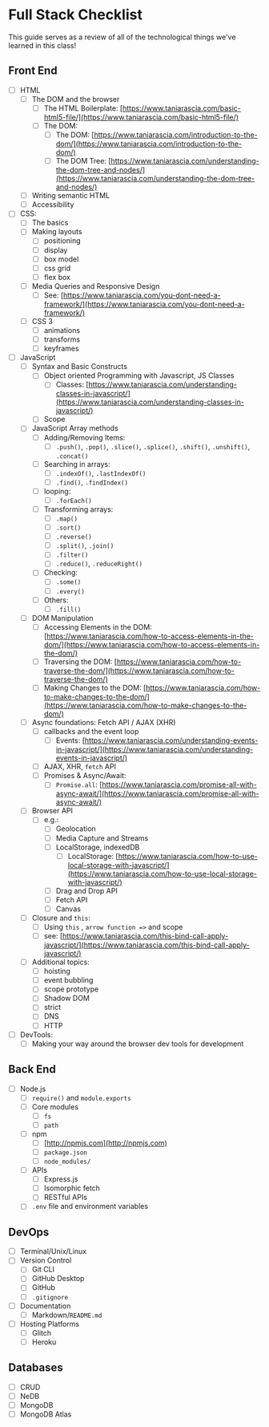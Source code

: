 # Full Stack Checklist

This guide serves as a review of all of the technological things we've learned in this class!

## Front End
- [ ]  HTML
    - [ ]  The DOM and the browser
        - [ ]  The HTML Boilerplate: [https://www.taniarascia.com/basic-html5-file/](https://www.taniarascia.com/basic-html5-file/)
        - [ ]  The DOM:
            - [ ]  The DOM: [https://www.taniarascia.com/introduction-to-the-dom/](https://www.taniarascia.com/introduction-to-the-dom/)
            - [ ]  The DOM Tree: [https://www.taniarascia.com/understanding-the-dom-tree-and-nodes/](https://www.taniarascia.com/understanding-the-dom-tree-and-nodes/)
    - [ ]  Writing semantic HTML
    - [ ]  Accessibility
- [ ]  CSS:
    - [ ]  The basics
    - [ ]  Making layouts
        - [ ]  positioning
        - [ ]  display
        - [ ]  box model
        - [ ]  css grid
        - [ ]  flex box
    - [ ]  Media Queries and Responsive Design
        - [ ]  See: [https://www.taniarascia.com/you-dont-need-a-framework/](https://www.taniarascia.com/you-dont-need-a-framework/)
    - [ ]  CSS 3
        - [ ]  animations
        - [ ]  transforms
        - [ ]  keyframes
- [ ]  JavaScript
    - [ ]  Syntax and Basic Constructs
        - [ ]  Object oriented Programming with Javascript, JS Classes
            - [ ]  Classes: [https://www.taniarascia.com/understanding-classes-in-javascript/](https://www.taniarascia.com/understanding-classes-in-javascript/)
        - [ ]  Scope
    - [ ]  JavaScript Array methods
        - [ ]  Adding/Removing Items:
            - [ ]  `.push()`, `.pop()`,  `.slice()`, `.splice()`, `.shift()`, `.unshift()`, `.concat()`
        - [ ]  Searching in arrays:
            - [ ]  `.indexOf()`, `.lastIndexOf()`
            - [ ]  `.find()`, `.findIndex()`
        - [ ]  looping:
            - [ ]  `.forEach()`
        - [ ]  Transforming arrays:
            - [ ]  `.map()`
            - [ ]  `.sort()`
            - [ ]  `.reverse()`
            - [ ]  `.split()`, `.join()`
            - [ ]  `.filter()`
            - [ ]  `.reduce()`, `.reduceRight()`
        - [ ]  Checking:
            - [ ]  `.some()`
            - [ ]  `.every()`
        - [ ]  Others:
            - [ ]  `.fill()`
    - [ ]  DOM Manipulation
        - [ ]  Accessing Elements in the DOM: [https://www.taniarascia.com/how-to-access-elements-in-the-dom/](https://www.taniarascia.com/how-to-access-elements-in-the-dom/)
        - [ ]  Traversing the DOM: [https://www.taniarascia.com/how-to-traverse-the-dom/](https://www.taniarascia.com/how-to-traverse-the-dom/)
        - [ ]  Making Changes to the DOM: [https://www.taniarascia.com/how-to-make-changes-to-the-dom/](https://www.taniarascia.com/how-to-make-changes-to-the-dom/)
    - [ ]  Async foundations: Fetch API / AJAX (XHR)
        - [ ]  callbacks and the event loop
            - [ ]  Events: [https://www.taniarascia.com/understanding-events-in-javascript/](https://www.taniarascia.com/understanding-events-in-javascript/)
        - [ ]  AJAX, XHR, `fetch` API
        - [ ]  Promises & Async/Await:
            - [ ]  `Promise.all`: [https://www.taniarascia.com/promise-all-with-async-await/](https://www.taniarascia.com/promise-all-with-async-await/)
    - [ ]  Browser API
        - [ ]  e.g.:
            - [ ]  Geolocation
            - [ ]  Media Capture and Streams
            - [ ]  LocalStorage, indexedDB
                - [ ]  LocalStorage: [https://www.taniarascia.com/how-to-use-local-storage-with-javascript/](https://www.taniarascia.com/how-to-use-local-storage-with-javascript/)
            - [ ]  Drag and Drop API
            - [ ]  Fetch API
            - [ ]  Canvas
    - [ ]  Closure and `this`:
        - [ ]  Using `this` , `arrow function =>` and scope
        - [ ]  see: [https://www.taniarascia.com/this-bind-call-apply-javascript/](https://www.taniarascia.com/this-bind-call-apply-javascript/)
    - [ ]  Additional topics:
        - [ ]  hoisting
        - [ ]  event bubbling
        - [ ]  scope prototype
        - [ ]  Shadow DOM
        - [ ]  strict
        - [ ]  DNS
        - [ ]  HTTP
- [ ]  DevTools:
    - [ ]  Making your way around the browser dev tools for development
 
## Back End
- [ ] Node.js
  - [ ] `require()` and `module.exports`
  - [ ] Core modules
    - [ ] `fs`
    - [ ] `path`
  - [ ] npm
    - [ ] [http://npmjs.com](http://npmjs.com)
    - [ ] `package.json`
    - [ ] `node_modules/`
  - [ ] APIs
    - [ ] Express.js
    - [ ] Isomorphic fetch
    - [ ] RESTful APIs
  - [ ] `.env` file and environment variables

## DevOps
- [ ] Terminal/Unix/Linux
- [ ] Version Control
  - [ ] Git CLI
  - [ ] GitHub Desktop
  - [ ] GitHub
  - [ ] `.gitignore`
- [ ] Documentation
  - [ ] Markdown/`README.md`
- [ ] Hosting Platforms
  - [ ] Glitch
  - [ ] Heroku

## Databases
- [ ] CRUD
- [ ] NeDB
- [ ] MongoDB
- [ ] MongoDB Atlas